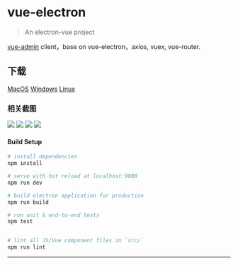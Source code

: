# vue-electron

> An electron-vue project

[vue-admin](https://admin.jkchao.cn) client，base on vue-electron，axios, vuex, vue-router.

## 下载

[MacOS](https://github.com/jkchao/vue-electron/releases/download/0.0.2-bate/vue-electron-mac-x64.zip)
[Windows](https://github.com/jkchao/vue-electron/releases/download/0.0.2-bate/vue-electron-win32-x64.zip)
[Linux](https://github.com/jkchao/vue-electron/releases/download/0.0.2-bate/vue-electron-linux-x64.zip)


### 相关截图

![](http://ovshyp9zv.bkt.clouddn.com/vue-electron-1.png)
![](http://ovshyp9zv.bkt.clouddn.com/vue-electron-2.png)
![](http://ovshyp9zv.bkt.clouddn.com/vue-electron-3.png)
![](http://ovshyp9zv.bkt.clouddn.com/vue-electron-4.png)


#### Build Setup

``` bash
# install dependencies
npm install

# serve with hot reload at localhost:9080
npm run dev

# build electron application for production
npm run build

# run unit & end-to-end tests
npm test


# lint all JS/Vue component files in `src/`
npm run lint

```

---
